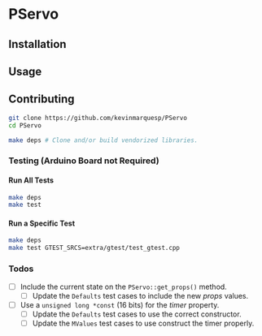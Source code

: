 # PServo

## Installation

<!--TODO-->


## Usage

<!--TODO-->


## Contributing

```bash
git clone https://github.com/kevinmarquesp/PServo
cd PServo

make deps # Clone and/or build vendorized libraries.
```


### Testing (Arduino Board not Required)

#### Run All Tests

```bash
make deps
make test
```


#### Run a Specific Test

```bash
make deps
make test GTEST_SRCS=extra/gtest/test_gtest.cpp
```


### Todos

* [ ] Include the current state on the `PServo::get_props()` method.
  * [ ] Update the `Defaults` test cases to include the new *props* values.
* [ ] Use a `unsigned long *const` (16 bits) for the *timer* property.
  * [ ] Update the `Defaults` test cases to use the correct constructor.
  * [ ] Update the `MValues` test cases to use construct the timer properly.
